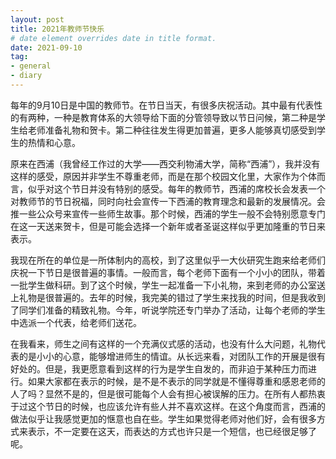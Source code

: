 ```yaml
---
layout: post
title: 2021年教师节快乐
# date element overrides date in title format.
date: 2021-09-10
tag:
- general
- diary
---
```


每年的9月10日是中国的教师节。在节日当天，有很多庆祝活动。其中最有代表性的有两种，一种是教育体系的大领导给下面的分管领导致以节日问候，第二种是学生给老师准备礼物和贺卡。第二种往往发生得更加普遍，更多人能够真切感受到学生的热情和心意。

原来在西浦（我曾经工作过的大学——西交利物浦大学，简称“西浦”），我并没有这样的感受，原因并非学生不尊重老师，而是在那个校园文化里，大家作为个体而言，似乎对这个节日并没有特别的感受。每年的教师节，西浦的席校长会发表一个对教师节的节日祝福，同时向社会宣传一下西浦的教育理念和最新的发展情况。会推一些公众号来宣传一些师生故事。那个时候，西浦的学生一般不会特别愿意专门在这一天送来贺卡，但是可能会选择一个新年或者圣诞这样似乎更加隆重的节日来表示。

我现在所在的单位是一所体制内的高校，到了这里似乎一大伙研究生跑来给老师们庆祝一下节日是很普遍的事情。一般而言，每个老师下面有一个小小的团队，带着一批学生做科研。到了这个时候，学生一起准备一下小礼物，来到老师的办公室送上礼物是很普遍的。去年的时候，我完美的错过了学生来找我的时间，但是我收到了同学们准备的精致礼物。今年，听说学院还专门举办了活动，让每个老师的学生中选派一个代表，给老师们送花。

在我看来，师生之间有这样的一个充满仪式感的活动，也没有什么大问题，礼物代表的是小小的心意，能够增进师生的情谊。从长远来看，对团队工作的开展是很有好处的。但是，我更愿意看到这样的行为是学生自发的，而非迫于某种压力而进行。如果大家都在表示的时候，是不是不表示的同学就是不懂得尊重和感恩老师的人了吗？显然不是的，但是很可能每个人会有担心被误解的压力。在所有人都热衷于过这个节日的时候，也应该允许有些人并不喜欢这样。在这个角度而言，西浦的做法似乎让我感觉更加的惬意也自在些。学生如果觉得老师对他们好，会有很多方式来表示，不一定要在这天，而表达的方式也许只是一个短信，也已经很足够了呢。
